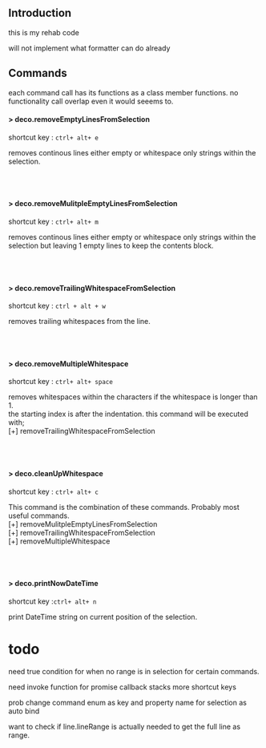 ## Introduction

this is my rehab code 

will not implement what formatter can do already 


## Commands

each command call has its functions as a class member functions. no functionality call overlap even it would seeems to. 

#### > __deco.removeEmptyLinesFromSelection__<br>
shortcut key : `ctrl+ alt+ e`<br>

removes continous lines either empty or whitespace only strings within the selection.

<br><br>

#### > __deco.removeMulitpleEmptyLinesFromSelection__<br>
shortcut key : `ctrl+ alt+ m`<br>

removes continous lines either empty or whitespace only strings within the selection but leaving 1 empty lines to keep the contents block.

<br><br>


#### > __deco.removeTrailingWhitespaceFromSelection__<br>
shortcut key : `ctrl + alt + w`<br>

removes trailing whitespaces from the line. 

<br><br>

#### > __deco.removeMultipleWhitespace__<br>
shortcut key : `ctrl+ alt+ space`<br>

removes whitespaces within the characters if the whitespace is longer than 1.<br>
the starting index is after the indentation. this command will be executed with;<br>
[+] removeTrailingWhitespaceFromSelection<br>

<br><br>


#### > __deco.cleanUpWhitespace__<br>
shortcut key : `ctrl+ alt+ c`<br>

This command is the combination of these commands. Probably most useful commands.<br>
[+] removeMulitpleEmptyLinesFromSelection<br>
[+] removeTrailingWhitespaceFromSelection<br>
[+] removeMultipleWhitespace<br>

<br><br>

#### > __deco.printNowDateTime__

shortcut key :`ctrl+ alt+ n`<br>

print DateTime string on current position of the selection.







# todo

need true condition for when no range is in selection for certain commands.

need invoke function for promise callback stacks
more shortcut keys 

prob change command enum as key and property name for selection as auto bind

want to check if line.lineRange is actually needed to get the full line as range.  

